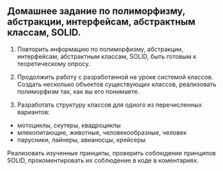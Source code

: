 ## Домашнее задание по полиморфизму, абстракции, интерфейсам, абстрактным классам, SOLID.

1. Повторить информацию по полиморфизму, абстракции, интерфейсам, абстрактным классам, SOLID, быть готовым к теоретическому опросу.

2. Продолжить работу с разработанной на уроке системой классов. Создать несколько объектов существующих классов, реализовать полиморфизм так, как вы его понимаете.

3. Разработать структуру классов для одного из перечисленных вариантов:
  - мотоциклы, скутеры, квадроциклы
  - млекопитающие, животные, человекообразные, человек
  - парусники, лайнеры, авианосцы, крейсеры

Реализовать изученные принципы, проверить соблюдение принципов SOLID, прокоментировать их соблюдение в коде в коментариях.